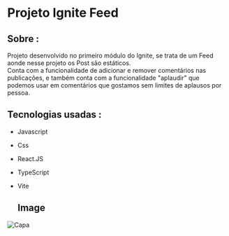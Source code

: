 # Projeto Ignite Feed

## Sobre :

Projeto desenvolvido no primeiro módulo do Ignite, se trata de um Feed aonde nesse projeto os Post são estáticos. <br>
Conta com a funcionalidade de adicionar e remover comentários nas publicações, e também conta com a funcionalidade "aplaudir" que podemos usar em comentários que gostamos sem limites de aplausos por pessoa.

##

## Tecnologias usadas :

- Javascript
- Css
- React.JS
- TypeScript
- Vite

  ## Image
  
![Capa](https://github.com/LucasfNeves/Projeto-01-ignite-feed/assets/136910031/9b53df1a-2452-443f-b0bc-fb74013bad82)
